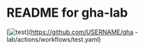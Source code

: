 # README for gha-lab
[![test](https://github.com/USERNAME/ghalab/actions/workflows/test.yaml/badge.svg)](https://github.com/USERNAME/gha
-lab/actions/workflows/test.yaml)